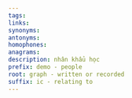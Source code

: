```yaml
---
tags: 
links: 
synonyms: 
antonyms: 
homophones: 
anagrams: 
description: nhân khẩu học
prefix: demo - people
root: graph - written or recorded
suffix: ic - relating to
---
```

